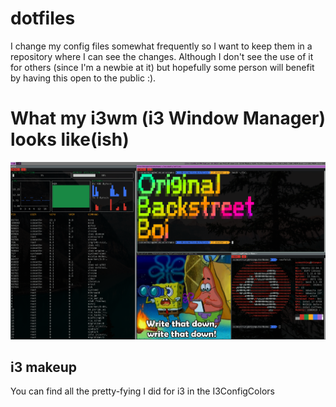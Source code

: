 # dotfiles
I change my config files somewhat frequently so I want to keep them in a repository where I can see the changes. Although I don't see the use of it for others (since I'm a newbie at it) but hopefully some person will benefit by having this open to the public :).

# What my i3wm (i3 Window Manager) looks like(ish)
![terminalfun](terminalfun.png)

## i3 makeup
You can find all the pretty-fying I did for i3 in the I3ConfigColors
